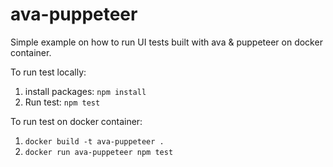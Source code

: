 # ava-puppeteer
Simple example on how to run UI tests built with ava & puppeteer on docker container.

To run test locally:

1. install packages: ```npm install```
2. Run test: ```npm test```

To run test on docker container:

1. ```docker build -t ava-puppeteer .```
2. ```docker run ava-puppeteer npm test```

